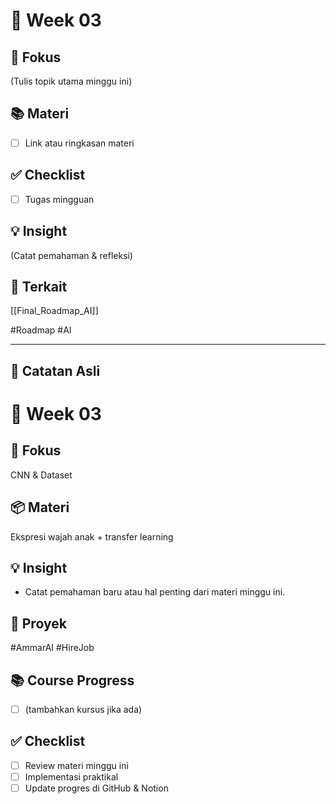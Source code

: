 # 📅 Week 03
## 🎯 Fokus
(Tulis topik utama minggu ini)

## 📚 Materi
- [ ] Link atau ringkasan materi

## ✅ Checklist
- [ ] Tugas mingguan

## 💡 Insight
(Catat pemahaman & refleksi)

## 🔗 Terkait
[[Final_Roadmap_AI]]

#Roadmap #AI


---
## 📝 Catatan Asli
# 📅 Week 03
## 🎯 Fokus
CNN & Dataset
## 📦 Materi
Ekspresi wajah anak + transfer learning
## 💡 Insight
- Catat pemahaman baru atau hal penting dari materi minggu ini.
## 🔧 Proyek
#AmmarAI  #HireJob
## 📚 Course Progress
- [ ] (tambahkan kursus jika ada)
## ✅ Checklist
- [ ] Review materi minggu ini
- [ ] Implementasi praktikal
- [ ] Update progres di GitHub & Notion
